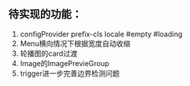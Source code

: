 ## 待实现的功能：
1. configProvider prefix-cls locale #empty #loading
2. Menu横向情况下根据宽度自动收缩
3. 轮播图的card过渡
4. Image的ImagePrevieGroup
5. trigger进一步完善边界检测问题